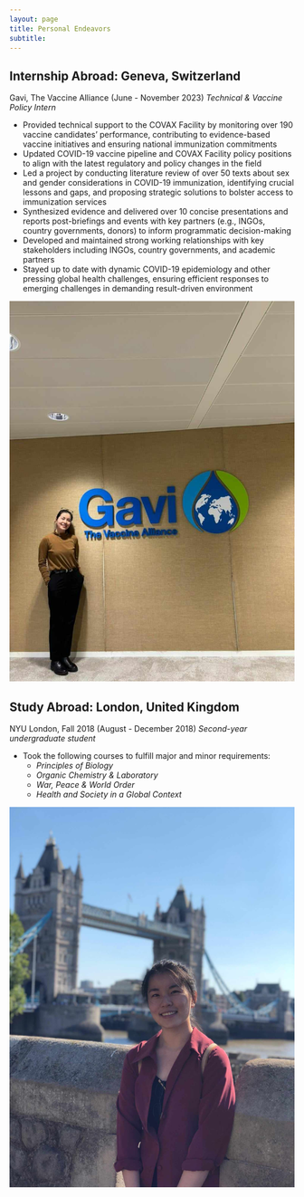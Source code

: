 ```yaml
---
layout: page
title: Personal Endeavors
subtitle: 
---
```


## Internship Abroad: Geneva, Switzerland
Gavi, The Vaccine Alliance  (June - November 2023)
_Technical & Vaccine Policy Intern_

- Provided technical support to the COVAX Facility by monitoring over 190 vaccine candidates’ performance,
contributing to evidence-based vaccine initiatives and ensuring national immunization commitments
- Updated COVID-19 vaccine pipeline and COVAX Facility policy positions to align with the latest regulatory and
policy changes in the field
- Led a project by conducting literature review of over 50 texts about sex and gender considerations in COVID-19
immunization, identifying crucial lessons and gaps, and proposing strategic solutions to bolster access to
immunization services
- Synthesized evidence and delivered over 10 concise presentations and reports post-briefings and events with key
partners (e.g., INGOs, country governments, donors) to inform programmatic decision-making
- Developed and maintained strong working relationships with key stakeholders including INGOs, country
governments, and academic partners
- Stayed up to date with dynamic COVID-19 epidemiology and other pressing global health challenges, ensuring
efficient responses to emerging challenges in demanding result-driven environment

![](/assets/img/gavi.jpg) 


## Study Abroad: London, United Kingdom
NYU London, Fall 2018  (August - December 2018)
_Second-year undergraduate student_

- Took the following courses to fulfill major and minor requirements:
    - _Principles of Biology_
    - _Organic Chemistry & Laboratory_
    - _War, Peace & World Order_
    - _Health and Society in a Global Context_
      
![](/assets/img/london.jpg)

